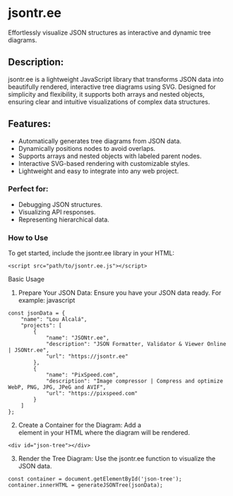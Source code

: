 # jsontr.ee
Effortlessly visualize JSON structures as interactive and dynamic tree diagrams.

## Description:
jsontr.ee is a lightweight JavaScript library that transforms JSON data into beautifully rendered, interactive tree diagrams using SVG. Designed for simplicity and flexibility, it supports both arrays and nested objects, ensuring clear and intuitive visualizations of complex data structures.

## Features:

- Automatically generates tree diagrams from JSON data.
- Dynamically positions nodes to avoid overlaps.
- Supports arrays and nested objects with labeled parent nodes.
- Interactive SVG-based rendering with customizable styles.
- Lightweight and easy to integrate into any web project.

### Perfect for:

- Debugging JSON structures.
- Visualizing API responses.
- Representing hierarchical data.

### How to Use

To get started, include the jsontr.ee library in your HTML:
```
<script src="path/to/jsontr.ee.js"></script>
```

Basic Usage

1. Prepare Your JSON Data: Ensure you have your JSON data ready. For example:
javascript

```
const jsonData = {
    "name": "Lou Alcalá",
    "projects": [
        {
            "name": "JSONtr.ee",
            "description": "JSON Formatter, Validator & Viewer Online | JSONtr.ee",
            "url": "https://jsontr.ee"
        },
        {
            "name": "PixSpeed.com",
            "description": "Image compressor | Compress and optimize WebP, PNG, JPG, JPeG and AVIF",
            "url": "https://pixspeed.com"
        }
    ]
};
```

2. Create a Container for the Diagram: Add a <div> element in your HTML where the diagram will be rendered.

```
<div id="json-tree"></div>
```

3. Render the Tree Diagram: Use the jsontr.ee function to visualize the JSON data.

```
const container = document.getElementById('json-tree');
container.innerHTML = generateJSONTree(jsonData);
```